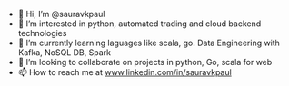- 👋 Hi, I’m @sauravkpaul
- 👀 I’m interested in python, automated trading and cloud backend technologies
- 🌱 I’m currently learning laguages like scala, go. Data Engineering with Kafka, NoSQL DB, Spark
- 💞️ I’m looking to collaborate on projects in python, Go, scala for web
- 📫 How to reach me at www.linkedin.com/in/sauravkpaul

<!---
sauravkpaul/sauravkpaul is a ✨ special ✨ repository because its `README.md` (this file) appears on your GitHub profile.
You can click the Preview link to take a look at your changes.
--->
